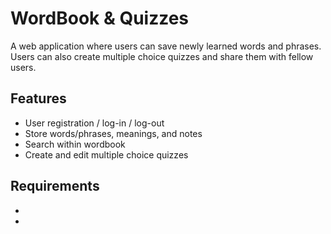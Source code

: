 # WordBook & Quizzes

A web application where users can save newly learned words and phrases. Users can also create multiple choice quizzes and share them with fellow users.


## Features
* User registration / log-in / log-out
* Store words/phrases, meanings, and notes
* Search within wordbook
* Create and edit multiple choice quizzes


## Requirements
* 
*
